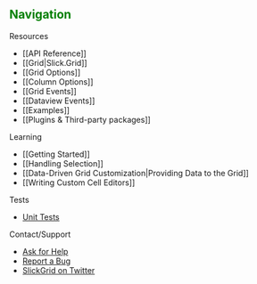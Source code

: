 ## <font color="green">Navigation</font>

Resources
* [[API Reference]]
* [[Grid|Slick.Grid]]
* [[Grid Options]]
* [[Column Options]]
* [[Grid Events]]
* [[Dataview Events]]
* [[Examples]]
* [[Plugins & Third-party packages]]

Learning
* [[Getting Started]]
* [[Handling Selection]]
* [[Data-Driven Grid Customization|Providing Data to the Grid]]
* [[Writing Custom Cell Editors]]

Tests
* [Unit Tests](http://mleibman.github.com/SlickGrid/tests/index.html)

Contact/Support
* [Ask for Help](https://groups.google.com/forum/#!forum/slickgrid)
* [Report a Bug](https://github.com/mleibman/SlickGrid/issues)
* [SlickGrid on Twitter](http://twitter.com/slickgrid)